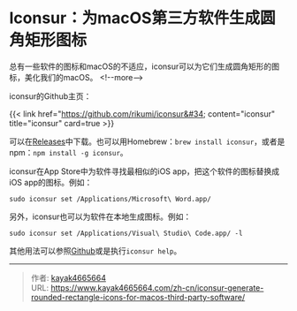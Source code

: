 # Iconsur：为macOS第三方软件生成圆角矩形图标

总有一些软件的图标和macOS的不适应，iconsur可以为它们生成圆角矩形的图标，美化我们的macOS。
&lt;!--more--&gt;

iconsur的Github主页：

{{&lt; link href=&#34;https://github.com/rikumi/iconsur&#34; content=&#34;iconsur&#34; title=&#34;iconsur&#34; card=true &gt;}}

可以在[Releases](https://github.com/rikumi/iconsur/releases)中下载。也可以用Homebrew：`brew install iconsur`，或者是npm：`npm install -g iconsur`。

iconsur在App Store中为软件寻找最相似的iOS app，把这个软件的图标替换成iOS app的图标。例如：

```
sudo iconsur set /Applications/Microsoft\ Word.app/
```

另外，iconsur也可以为软件在本地生成图标。例如：

```
sudo iconsur set /Applications/Visual\ Studio\ Code.app/ -l
```

其他用法可以参照[Github](https://github.com/rikumi/iconsur)或是执行`iconsur help`。

---

> 作者: [kayak4665664](https://github.com/kayak4665664)  
> URL: https://www.kayak4665664.com/zh-cn/iconsur-generate-rounded-rectangle-icons-for-macos-third-party-software/  

